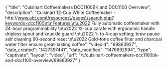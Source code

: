 {
    "title": "Cuisinart Coffeemakers DCC1100BK and DCC1100 Overview",
    "description": "Cuisinart 12-Cup White Coffeemaker - http:\/\/www.abt.com\/resources\/pages\/search.php?keywords=dcc1100\n\nFeatures:\n\u2022 Fully automatic coffeemaker with 24-hour programmability \n\u2022 12-cup carafe with ergonomic handle dripless spout and knuckle guard \n\u2022 1- to 4-cup setting; brew pause self cleaning 60-second reset \n\u2022 Gold-tone coffee filter and charcoal water filter ensure great-tasting coffee",
    "videoid": "69863927",
    "date_created": "1427397441",
    "date_modified": "1476992994",
    "type": "captivate",
    "layout": "video",
    "url": "\/v\/cuisinart-coffeemakers-dcc1100bk-and-dcc1100-overview\/69863927"
}